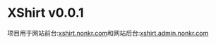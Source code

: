 XShirt v0.0.1
======
项目用于网站前台:[xshirt.nonkr.com](http://xshirt.nonkr.com)和网站后台:[xshirt.admin.nonkr.com](xshirt.admin.nonkr.com)
